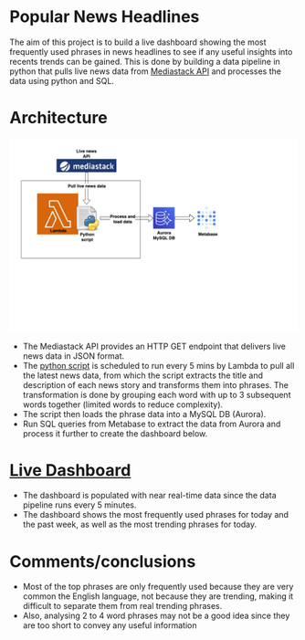 # Popular News Headlines

The aim of this project is to build a live dashboard showing the most frequently used phrases in news headlines to see if any useful insights into recents trends can be gained. This is done by building a data pipeline in python that pulls live news data from [Mediastack API](https://mediastack.com) and processes the data using python and SQL.

# Architecture
![Arch](architecture.jpg)
 
- The Mediastack API provides an HTTP GET endpoint that delivers live news data in JSON format.
- The [python script](lambda_function.py) is scheduled to run every 5 mins by Lambda to pull all the latest news data, from which the script extracts the title and description of each news story and transforms them into phrases. The transformation is done by grouping each word with up to 3 subsequent words together (limited words to reduce complexity).
- The script then loads the phrase data into a MySQL DB (Aurora).
- Run SQL queries from Metabase to extract the data from Aurora and process it further to create the dashboard below.


# [Live Dashboard](https://blackmamba.metabaseapp.com/public/dashboard/2dbe9036-ecfd-492e-a9b8-6c3489a8ff5b)

- The dashboard is populated with near real-time data since the data pipeline runs every 5 minutes.
- The dashboard shows the most frequently used phrases for today and the past week, as well as the most trending phrases for today.

# Comments/conclusions
- Most of the top phrases are only frequently used because they are very common the English language, not because they are trending, making it difficult to separate them from real trending phrases.
- Also, analysing 2 to 4 word phrases may not be a good idea since they are too short to convey any useful information
